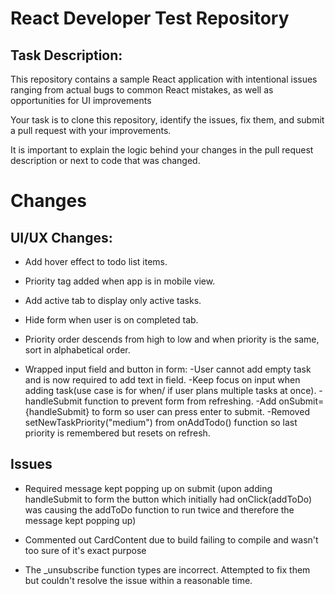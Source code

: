 # React Developer Test Repository

## Task Description:

This repository contains a sample React application with intentional issues ranging from actual bugs to common React mistakes, as well as opportunities for UI improvements

Your task is to clone this repository, identify the issues, fix them, and submit a pull request with your improvements.

It is important to explain the logic behind your changes in the pull request description or next to code that was changed.

# Changes

## UI/UX Changes:

- Add hover effect to todo list items.
- Priority tag added when app is in mobile view.
- Add active tab to display only active tasks.
- Hide form when user is on completed tab.
- Priority order descends from high to low and when priority is the same, sort in alphabetical order.

- Wrapped input field and button in form:
  -User cannot add empty task and is now required to add text in field.
  -Keep focus on input when adding task(use case is for when/ if user plans multiple tasks at once).
  -handleSubmit function to prevent form from refreshing.
  -Add onSubmit={handleSubmit} to form so user can press enter to submit.
  -Removed setNewTaskPriority("medium") from onAddTodo() function so last priority is remembered but resets on refresh.

## Issues

- Required message kept popping up on submit (upon adding handleSubmit to form the button which initially had onClick(addToDo) was causing the addToDo function to run twice and therefore the message kept popping up)

- Commented out CardContent due to build failing to compile and wasn't too sure of it's exact purpose

- The \_unsubscribe function types are incorrect. Attempted to fix them but couldn't resolve the issue within a reasonable time.
